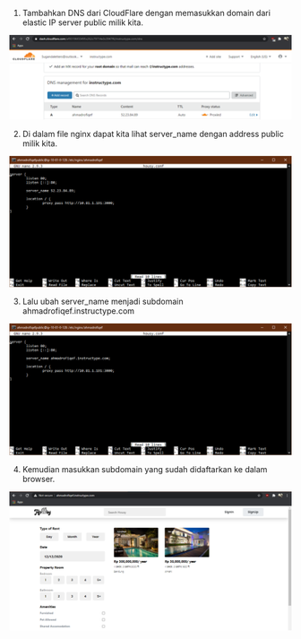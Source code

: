 1. Tambahkan DNS dari CloudFlare dengan memasukkan domain dari elastic IP server public milik kita.

<img src="/week1/assets2/8.png">

2. Di dalam file nginx dapat kita lihat server_name dengan address public milik kita.

<img src="/week1/assets2/9.png">

3. Lalu ubah server_name menjadi subdomain ahmadrofiqef.instructype.com

<img src="/week1/assets2/10.png">

4. Kemudian masukkan subdomain yang sudah didaftarkan ke dalam browser.

<img src="/week1/assets2/11.png">
